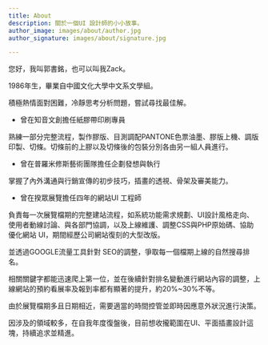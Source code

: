 ```yaml
---
title: About
description: 關於一個UI 設計師的小小故事。
author_image: images/about/author.jpg
author_signature: images/about/signature.jpg

---
```

您好，我叫郭書銘，也可以叫我Zack。

1986年生，畢業自中國文化大學中文系文學組。

積極熱情面對困難，冷靜思考分析問題，嘗試尋找最佳解。

* 曾在知音文創擔任紙膠帶印刷專員

熟練一部分完整流程，製作膠版、目測調配PANTONE色票油墨、膠版上機、調版印製、切條。切條前的上膠以及切條後的包裝分別各由另一組人員進行。

* 曾在普羅米修斯藝術團隊擔任企劃發想與執行

掌握了內外溝通與行銷宣傳的初步技巧，插畫的透視、骨架及審美能力。

* 曾在揆眾展覽擔任四年的網站UI 工程師

負責每一次展覽檔期的完整建站流程，如系統功能需求規劃、UI設計風格走向、使用者動線討論、與各部門協調，以及上線維護、調整CSS與PHP原始碼、協助優化網站 UI，期間經歷公司網站復刻的大型改版。

並透過GOOGLE流量工具針對 SEO的調整，爭取每一個檔期上線的自然搜尋排名。

相關關鍵字都能迅速爬上第一位，並在後續針對排名變動進行網站內容的調整，上線網站的預約看展率及報到率都有顯著的提升，約20%\~30%不等。

由於展覽檔期多且日期相近，需要適當的時間控管並即時因應意外狀況進行決策。

因涉及的領域較多，在自我年度復盤後，目前想收攏範圍在UI、平面插畫設計這塊，持續追求並精進。